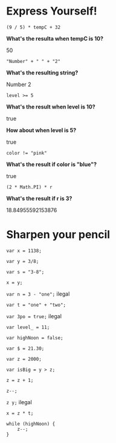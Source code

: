 # Express Yourself!

`(9 / 5) * tempC + 32`

**What's the resulta when tempC is 10?**

50


`"Number" + " " + "2"`

**What's the resulting string?**

Number 2


`level >= 5`

**What's the result when level is 10?**

true

**How about when level is 5?**

true


`color != "pink"`

**What's the result if color is "blue"?**

true


`(2 * Math.PI) * r`

**What's the result if r is 3?**

18.84955592153876


# Sharpen your pencil


`var x = 1138;`

`var y = 3/8;`

`var s = "3-8";`

`x = y;`

`var n = 3 - "one";` ilegal

`var t = "one" + "two";`

`var 3po = true;` ilegal

`var level_ = 11;`

`var highNoon = false;`

`var $ = 21.30;`

`var z = 2000;`

`var isBig = y > z;`

`z = z + 1;`

`z--;`

`z y;` ilegal

`x = z * t;`

```
while (highNoon) {
    z--;
}
```